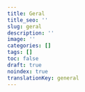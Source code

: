 ```yaml
---
title: Geral
title_seo: ''
slug: geral
description: ''
image: ''
categories: []
tags: []
toc: false
draft: true
noindex: true
translationKey: general
---
```

